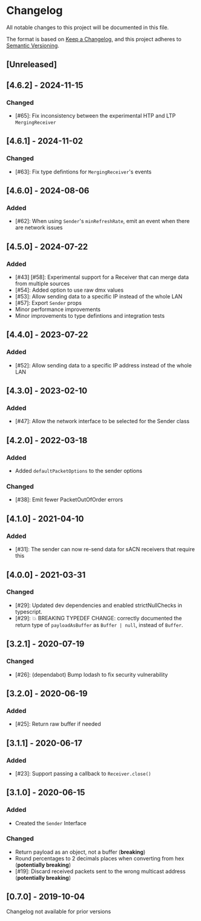 # Changelog

All notable changes to this project will be documented in this file.

The format is based on [Keep a Changelog](https://keepachangelog.com/en/1.0.0/),
and this project adheres to [Semantic Versioning](https://semver.org/spec/v2.0.0.html).

## [Unreleased]

## [4.6.2] - 2024-11-15

### Changed

- [#65]: Fix inconsistency between the experimental HTP and LTP `MergingReceiver`

## [4.6.1] - 2024-11-02

### Changed

- [#63]: Fix type defintions for `MergingReceiver`'s events

## [4.6.0] - 2024-08-06

### Added

- [#62]: When using `Sender`'s `minRefreshRate`, emit an event when there are network issues

## [4.5.0] - 2024-07-22

### Added

- [#43] [#58]: Experimental support for a Receiver that can merge data from multiple sources
- [#54]: Added option to use raw dmx values
- [#53]: Allow sending data to a specific IP instead of the whole LAN
- [#57]: Export `Sender` props
- Minor performance improvements
- Minor improvements to type defintions and integration tests

## [4.4.0] - 2023-07-22

### Added

- [#52]: Allow sending data to a specific IP address instead of the whole LAN

## [4.3.0] - 2023-02-10

### Added

- [#47]: Allow the network interface to be selected for the Sender class

## [4.2.0] - 2022-03-18

### Added

- Added `defaultPacketOptions` to the sender options

### Changed

- [#38]: Emit fewer PacketOutOfOrder errors

## [4.1.0] - 2021-04-10

### Added

- [#31]: The sender can now re-send data for sACN receivers that require this

## [4.0.0] - 2021-03-31

### Changed

- [#29]: Updated dev dependencies and enabled strictNullChecks in typescript.
- [#29]: 💥 BREAKING TYPEDEF CHANGE: correctly documented the return type of `payloadAsBuffer` as `Buffer | null`, instead of `Buffer`.

## [3.2.1] - 2020-07-19

### Changed

- [#26]: (dependabot) Bump lodash to fix security vulnerability

## [3.2.0] - 2020-06-19

### Added

- [#25]: Return raw buffer if needed

## [3.1.1] - 2020-06-17

### Added

- [#23]: Support passing a callback to `Receiver.close()`

## [3.1.0] - 2020-06-15

### Added

- Created the `Sender` Interface

### Changed

- Return payload as an object, not a buffer (**breaking**)
- Round percentages to 2 decimals places when converting from hex (**potentially breaking**)
- [#19]: Discard received packets sent to the wrong multicast address (**potentially breaking**)

## [0.7.0] - 2019-10-04

Changelog not available for prior versions
